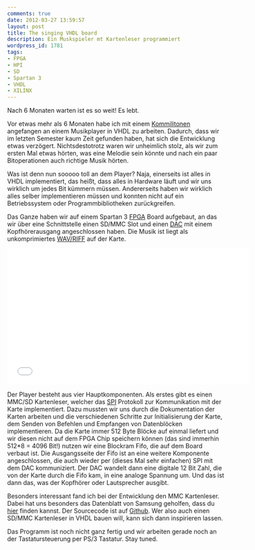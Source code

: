 ```yaml
---
comments: true
date: 2012-03-27 13:59:57
layout: post
title: The singing VHDL board
description: Ein Muskspieler mt Kartenleser programmiert
wordpress_id: 1781
tags:
- FPGA
- HPI
- SD
- Spartan 3
- VHDL
- XILINX
---
```


Nach 6 Monaten warten ist es so weit! Es lebt.

Vor etwas mehr als 6 Monaten habe ich mit einem [Kommilitonen](https://www.kaifabian.de/) angefangen an einem Musikplayer in VHDL zu arbeiten. Dadurch, dass wir im letzten Semester kaum Zeit gefunden haben, hat sich die Entwicklung etwas verzögert. Nichtsdestotrotz waren wir unheimlich stolz, als wir zum ersten Mal etwas hörten, was eine Melodie sein könnte und nach ein paar Bitoperationen auch richtige Musik hörten.

Was ist denn nun sooooo toll an dem Player? Naja, einerseits ist alles in VHDL implementiert, das heißt, dass alles in Hardware läuft und wir uns wirklich um jedes Bit kümmern müssen. Andererseits haben wir wirklich alles selber implementieren müssen und konnten nicht auf ein Betriebssystem oder Programmbibliotheken zurückgreifen.

Das Ganze haben wir auf einem Spartan 3 [FPGA](http://en.wikipedia.org/wiki/Fpga) Board aufgebaut, an das wir über eine Schnittstelle einen SD/MMC Slot und einen [DAC](http://en.wikipedia.org/wiki/Digital-to-analog_converter) mit einem Kopfhörerausgang angeschlossen haben. Die Musik ist liegt als unkomprimiertes [WAV/RIFF](http://en.wikipedia.org/wiki/Wav) auf der Karte.

<iframe width="560" height="315" src="//www.youtube.com/embed/qsjFVgriZzY" frameborder="0" allowfullscreen></iframe>

Der Player besteht aus vier Hauptkomponenten. Als erstes gibt es einen MMC/SD Kartenleser, welcher das [SPI](http://en.wikipedia.org/wiki/Serial_Peripheral_Interface_Bus) Protokoll zur Kommunikation mit der Karte implementiert. Dazu mussten wir uns durch die Dokumentation der Karten arbeiten und die verschiedenen Schritte zur Initialisierung der Karte, dem Senden von Befehlen und Empfangen von Datenblöcken implementieren. Da die Karte immer 512 Byte Blöcke auf einmal liefert und wir diesen nicht auf dem FPGA Chip speichern können (das sind immerhin 512*8 = 4096 Bit!) nutzen wir eine Blockram Fifo, die auf dem Board verbaut ist. Die Ausgangsseite der Fifo ist an eine weitere Komponente angeschlossen, die auch wieder per (dieses Mal sehr einfachen) SPI mit dem DAC kommuniziert. Der DAC wandelt dann eine digitale 12 Bit Zahl, die von der Karte durch die Fifo kam, in eine analoge Spannung um. Und das ist dann das, was der Kopfhörer oder Lautsprecher ausgibt.

Besonders interessant fand ich bei der Entwicklung den MMC Kartenleser. Dabei hat uns besonders das Datenblatt von Samsung geholfen, dass du [hier](http://html.alldatasheet.com/html-pdf/141187/SAMSUNG/MC2GH512NMCA-2SA00/616/2/MC2GH512NMCA-2SA00.html) finden kannst. Der Sourcecode ist auf [Github](https://github.com/domoritz/S76D). Wer also auch einen SD/MMC Kartenleser in VHDL bauen will, kann sich dann inspirieren lassen.

Das Programm ist noch nicht ganz fertig und wir arbeiten gerade noch an der Tastatursteuerung per PS/3 Tastatur. Stay tuned.
